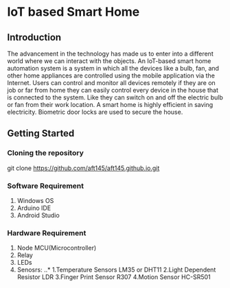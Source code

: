 # IoT based Smart Home
## Introduction
The advancement in the technology has made us to enter into a different world where we can interact with the objects. An IoT-based smart home automation system is a system in which all the devices like a bulb, fan, and other home appliances are controlled using the mobile application via the Internet. Users can control and monitor all devices remotely if they are on job or far from home they can easily control every device in the house that is connected to the system. Like they can switch on and off the electric bulb or fan from their work location. A smart home is highly efficient in saving electricity. Biometric door locks are used to secure the house. 
## Getting Started
### Cloning the repository
git clone https://github.com/aft145/aft145.github.io.git
### Software Requirement
1. Windows OS
2. Arduino IDE
3. Android Studio
### Hardware Requirement
1. Node MCU(Microcontroller)
2. Relay
3. LEDs
4. Senosrs:
..*
1.Temperature Sensors LM35 or DHT11
2.Light Dependent Resistor LDR
3.Finger Print Sensor R307
4.Motion Sensor HC-SR501
